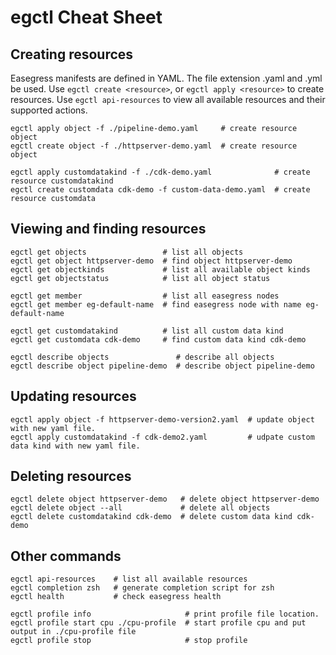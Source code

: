 # egctl Cheat Sheet

## Creating resources
Easegress manifests are defined in YAML. The file extension .yaml and .yml be used. Use `egctl create <resource>`, or `egctl apply <resource>` to create resources. Use `egctl api-resources` to view all available resources and their supported actions. 

```
egctl apply object -f ./pipeline-demo.yaml     # create resource object
egctl create object -f ./httpserver-demo.yaml  # create resource object

egctl apply customdatakind -f ./cdk-demo.yaml              # create resource customdatakind
egctl create customdata cdk-demo -f custom-data-demo.yaml  # create resource customdata
```

## Viewing and finding resources 

```
egctl get objects                 # list all objects
egctl get object httpserver-demo  # find object httpserver-demo
egctl get objectkinds             # list all available object kinds
egctl get objectstatus            # list all object status

egctl get member                  # list all easegress nodes
egctl get member eg-default-name  # find easegress node with name eg-default-name

egctl get customdatakind          # list all custom data kind
egctl get customdata cdk-demo     # find custom data kind cdk-demo
 
egctl describe objects               # describe all objects 
egctl describe object pipeline-demo  # describe object pipeline-demo
```

## Updating resources
```
egctl apply object -f httpserver-demo-version2.yaml  # update object with new yaml file.
egctl apply customdatakind -f cdk-demo2.yaml         # udpate custom data kind with new yaml file.
```

## Deleting resources
```
egctl delete object httpserver-demo   # delete object httpserver-demo
egctl delete object --all             # delete all objects
egctl delete customdatakind cdk-demo  # delete custom data kind cdk-demo
```

## Other commands
```
egctl api-resources    # list all available resources 
egctl completion zsh   # generate completion script for zsh
egctl health           # check easegress health

egctl profile info                     # print profile file location.
egctl profile start cpu ./cpu-profile  # start profile cpu and put output in ./cpu-profile file
egctl profile stop                     # stop profile
```